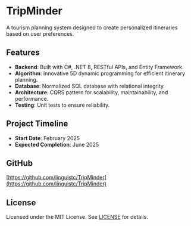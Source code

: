 # TripMinder

A tourism planning system designed to create personalized itineraries based on user preferences.

## Features
- **Backend**: Built with C#, .NET 8, RESTful APIs, and Entity Framework.
- **Algorithm**: Innovative 5D dynamic programming for efficient itinerary planning.
- **Database**: Normalized SQL database with relational integrity.
- **Architecture**: CQRS pattern for scalability, maintainability, and performance.
- **Testing**: Unit tests to ensure reliability.

## Project Timeline

- **Start Date**: February 2025
- **Expected Completion**: June 2025

## GitHub
[https://github.com/linguistc/TripMinder](https://github.com/linguistc/TripMinder)

## License
Licensed under the MIT License. See [LICENSE](LICENSE) for details.
